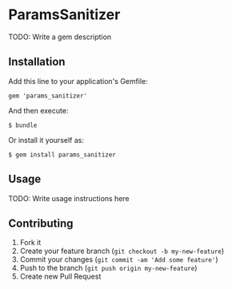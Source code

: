 # ParamsSanitizer

TODO: Write a gem description

## Installation

Add this line to your application's Gemfile:

    gem 'params_sanitizer'

And then execute:

    $ bundle

Or install it yourself as:

    $ gem install params_sanitizer

## Usage

TODO: Write usage instructions here

## Contributing

1. Fork it
2. Create your feature branch (`git checkout -b my-new-feature`)
3. Commit your changes (`git commit -am 'Add some feature'`)
4. Push to the branch (`git push origin my-new-feature`)
5. Create new Pull Request
